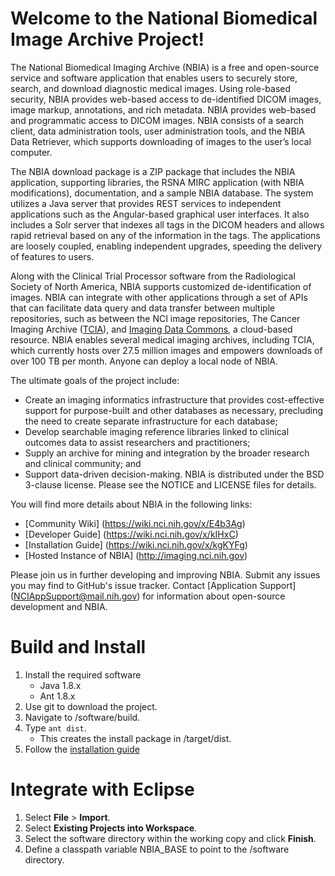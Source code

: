 Welcome to the National Biomedical Image Archive Project!
================================================================

The National Biomedical Imaging Archive (NBIA) is a free and open-source service and software application that enables users to securely store, search, and download diagnostic medical images. Using role-based security, NBIA provides web-based access to de-identified DICOM images, image markup, annotations, and rich metadata. NBIA provides web-based and programmatic access to DICOM images. NBIA consists of a search client, data administration tools, user administration tools, and the NBIA Data Retriever, which supports downloading of images to the user’s local computer.

The NBIA download package is a ZIP package that includes the NBIA application, supporting libraries, the RSNA MIRC application (with NBIA modifications), documentation, and a sample NBIA database. The system utilizes a Java server that provides REST services to independent applications such as the Angular-based graphical user interfaces. It also includes a Solr server that indexes all tags in the DICOM headers and allows rapid retrieval based on any of the information in the tags. The applications are loosely coupled, enabling independent upgrades, speeding the delivery of features to users.

Along with the Clinical Trial Processor software from the Radiological Society of North America, NBIA supports customized de-identification of images. NBIA can integrate with other applications through a set of APIs that can facilitate data query and data transfer between multiple repositories, such as between the NCI image repositories, The Cancer Imaging Archive ([TCIA](https://www.cancerimagingarchive.net/)), and [Imaging Data Commons](https://portal.imaging.datacommons.cancer.gov/), a cloud-based resource. NBIA enables several medical imaging archives, including TCIA, which currently hosts over 27.5 million images and empowers downloads of over 100 TB per month. Anyone can deploy a local node of NBIA. 

The ultimate goals of the project include:
  * Create an imaging informatics infrastructure that provides cost-effective support for purpose-built and other databases as necessary, precluding the need to create separate infrastructure for each database;
  * Develop searchable imaging reference libraries linked to clinical outcomes data to assist researchers and practitioners;
  * Supply an archive for mining and integration by the broader research and clinical community; and
  * Support data-driven decision-making.
NBIA is distributed under the BSD 3-clause license. Please see the NOTICE and LICENSE files for details.

You will find more details about NBIA in the following links:
  * [Community Wiki] (https://wiki.nci.nih.gov/x/E4b3Ag)
  * [Developer Guide] (https://wiki.nci.nih.gov/x/kIHxC)
  * [Installation Guide] (https://wiki.nci.nih.gov/x/kgKYFg)
  * [Hosted Instance of NBIA] (http://imaging.nci.nih.gov)
    
Please join us in further developing and improving NBIA. Submit any issues you may find to GitHub's issue tracker. Contact [Application Support] (NCIAppSupport@mail.nih.gov) for information about open-source development and NBIA.

Build and Install
================================================================
1.	Install the required software
    * Java 1.8.x
    *	Ant 1.8.x
2.	Use git to download the project.
3.	Navigate to /software/build.
4.	Type ``ant dist``.
    *	This creates the install package in /target/dist.
5.	Follow the [installation guide](https://wiki.nci.nih.gov/x/kgKYFg)

Integrate with Eclipse
================================================================
1.	Select **File** > **Import**.
2.	Select **Existing Projects into Workspace**.
3.	Select the software directory within the working copy and click **Finish**.
4.	Define a classpath variable NBIA_BASE to point to the /software directory.
